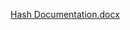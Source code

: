 [Hash Documentation.docx](https://github.com/user-attachments/files/17992474/Hash.Documentation.docx)

